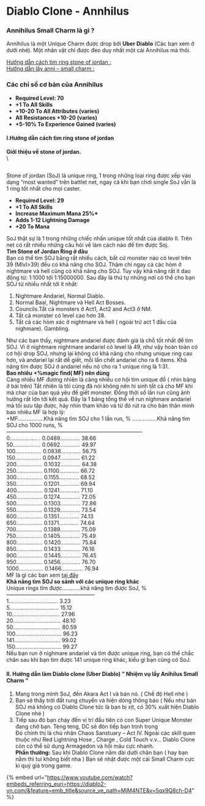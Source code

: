 # Diablo Clone - Annhilus

### Annihilus Small Charm là gì ? <a href="#annihilus-small-charm-la-gi" id="annihilus-small-charm-la-gi"></a>

Annihilus là một Unique Charm được drop bởi **Uber Diablo** (Các bạn xem ở dưới nhé). Một nhân vật chỉ được đeo duy nhất một cái Annihilus mà thôi.

[Hướng dẫn cách tìm ring stone of jordan :](https://tm.diablo2-vn.com/?p=10089\&preview=true)\
[Hướng dẫn lấy anni – small charm :](https://tm.diablo2-vn.com/?p=10089\&preview=true)

### Các chỉ số cơ bản của Annihilus <a href="#cac-chi-so-co-ban-cua-annihilus" id="cac-chi-so-co-ban-cua-annihilus"></a>

* **Required Level: 70**
* **+1 To All Skills**
* **+10-20 To All Attributes (varies)**
* **All Resistances +10-20 (varies)**
* **+5-10% To Experience Gained (varies)**

#### I.Hướng dẫn cách tìm ring stone of jordan <a href="#i-huong-dan-cach-tim-ring-stone-of-jordan" id="i-huong-dan-cach-tim-ring-stone-of-jordan"></a>

**Giới thiệu về stone of jordan.**\
\


<figure><img src="https://i0.wp.com/diablo2-vn.com/wp-content/uploads/2020/12/WE1UlQB.png?resize=565%2C99&#x26;ssl=1" alt=""><figcaption></figcaption></figure>

Stone of jordan (SoJ) là unique ring, 1 trong những loại ring được xếp vào dạng “most wanted” trên battlet net, ngay cả khi bạn chơi single SoJ vẫn là 1 ring tốt nhất cho mọi caster.

* **Required Level: 29**
* **+1 To All Skills**
* **Increase Maximum Mana 25%\***
* **Adds 1-12 Lightning Damage**
* **+20 To Mana**

SoJ thật sự là 1 trong những chiếc nhấn unique tốt nhất của diablo II. Trên net có rất nhiều những câu hỏi về làm cách nào để tìm được Soj.\
**Tìm Stone of Jordan Ring ở đâu**\
Bạn có thể tìm SOJ bằng rất nhiều cách, bất cứ monster nào có level trên 39 (Mlvl>39) đều có khả năng cho SOJ. Thậm chí ngay cả các hòm ở nightmare và hell cũng có khả năng cho SOJ. Tuy vậy khả năng rất ít dao động từ: 1:1000 tới 1:15000000. Sau đây là thứ tự những nơi có thể cho bạn SOJ từ nhiều nhất tới ít nhất:

1. Nightmare Andariel, Normal Diablo.
2. Normal Baal, Nightmare và Hell Act Bosses.
3. Councils.Tất cả monsters ở Act1, Act2 and Act3 ở NM.
4. Tất cả monster có level cao hơn 38.
5. Tất cả các hòm xác ở nightmare và hell ( ngoài trừ act 1 đầu của nighmare). Gambling.

Như các bạn thấy, nightmare andariel được đánh giá là chỗ tốt nhất để tìm SOJ. Vì ở nightmare nightmare andariel có level là 49, như vậy hoàn toàn có cơ hội drop SOJ, nhưng lại không có khả năng cho nhưng unique ring cao hơn, và andariel lại rất dễ giết, mỗi lần chết andariel cho ra 6 items. Khả năng tìm được SOJ ở andariel nếu nó cho ra 1 unique ring là 1:31.\
**Bao nhiêu +%magic find( MF) nên dùng**\
Càng nhiều MF đương nhiên là càng nhiều cơ hội tìm unique đồ ( nhìn bảng ở bài trên) Tất nhiên là tôi cũng đã nói không nên hi sinh tất cả cho MF khi mà char của bạn quá yêu để giết monster. Đồng thời số lần run cũng ảnh hưởng rất lớn tới kết quả. Đây là 1 bảng tổng thể về run nighmare andariel mà tôi sưu tập được, hãy nhìn tham khảo và từ đó rút ra cho bản thân mình bao nhiêu MF là hợp lý:\
+MF……………..Khả năng tìm SOJ cho 1 lần run, % …………….Khả năng tìm SOJ cho 1000 runs, %\
—————————————————————————-\
0……………… . 0.0489…………. 38.66\
50……………… 0.0692…………. 49.97\
100…………….. 0.0838…………. 56.75\
150…………….. 0.0947…………. 61.22\
200…………….. 0.1032…………. 64.38\
250…………….. 0.1100…………. 66.72\
300…………….. 0.1155…………. 68.52\
350…………….. 0.1201…………. 69.94\
400…………….. 0.1241…………. 71.10\
450…………….. 0.1274…………. 72.05\
500…………….. 0.1303…………. 72.86\
550…………….. 0.1329…………. 73.54\
600…………….. 0.1351…………. 74.13\
650…………….. 0.1371…………. 74.64\
700…………….. 0.1389…………. 75.09\
750…………….. 0.1405…………. 75.49\
800…………….. 0.1420…………. 75.84\
850…………….. 0.1433…………. 76.16\
900…………….. 0.1445…………. 76.45\
950…………….. 0.1456…………. 76.70\
1000……………. 0.1466………….. 76.94\
MF là gì các bạn xem [tại đây](https://tm.diablo2-vn.com/huong-dan/magic-finding/)\
**Khả năng tìm SOJ so sánh với các unique ring khác**\
Unique rings tìm được…………khả năng tìm được SoJ, %\
————————————————–\
1………………………….. 3.23\
5………………………….. 15.12\
10…………………………. 27.96\
20…………………………. 48.10\
50…………………………. 80.59\
100………………………… 96.23\
141………………………… 99.02\
150………………………… 99.27\
Nếu bạn run ở nighmare andariel và tìm được unique ring, bạn có thể chắc chăn sau khi bạn tìm được 141 unique ring khác, kiểu gì bạn cũng có SoJ.

#### II. Hướng dẫn làm Diablo clone (Uber Diablo) ” Nhiệm vụ lấy Anihilus Small Charm “ <a href="#ii-huong-dan-lam-diablo-clone-uber-diablo-nhiem-vu-lay-anihilu" id="ii-huong-dan-lam-diablo-clone-uber-diablo-nhiem-vu-lay-anihilu"></a>

1. Mang trong mình SoJ, đến Akara Act I và bán nó. ( Chế độ Hell nhé )
2. Bạn sẽ thấy trời đất rung chuyển và hiện dòng thông báo ( Nếu như bán SOJ mà không có Diablo Clone tức là bạn bị xịt, có 30% xuất hiện Diablo Clone nhé )
3. Tiếp sau đó bạn chạy đến vị trí đầu tiên có con Super Unique Monster đang chờ bạn. Tèng teng, DC sẽ đón tiếp bạn trịnh trọng\
   Đó chính thị là chủ nhân Chaos Sanstuary – Act IV. Ngoài các skill quen thuộc như Red Lightning Hose , Charge , Cold Touch v.v… Diablo Clone còn có thể sử dụng Armagedon và hồi máu cực nhanh.\
   **Phần thưởng:** Sau khi Diablo Clone nằm dài dưới chân bạn ( hay bạn nằm thì tui không biết nha ) Bạn sẽ nhặt được một cái Small Charm cực kì quý giá trong game.



{% embed url="https://www.youtube.com/watch?embeds_referring_euri=https://diablo2-vn.com/&feature=emb_title&source_ve_path=MjM4NTE&v=5qx9Q8ch-D4" %}
